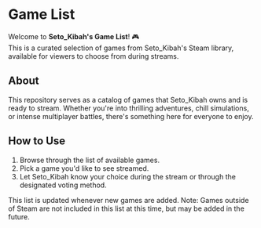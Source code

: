 # Game List

Welcome to **Seto_Kibah's Game List**! 🎮  
This is a curated selection of games from Seto_Kibah's Steam library, available for viewers to choose from during streams.

## About

This repository serves as a catalog of games that Seto_Kibah owns and is ready to stream. Whether you're into thrilling adventures, chill simulations, or intense multiplayer battles, there's something here for everyone to enjoy.

## How to Use

1. Browse through the list of available games.
2. Pick a game you'd like to see streamed.
3. Let Seto_Kibah know your choice during the stream or through the designated voting method.

This list is updated whenever new games are added. Note: Games outside of Steam are not included in this list at this time, but may be added in the future.
